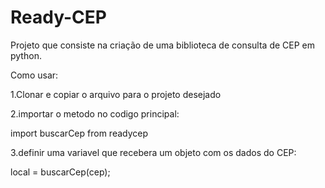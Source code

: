 # Ready-CEP

Projeto que consiste na criação de uma biblioteca de consulta de CEP em python.



Como usar: 

1.Clonar e copiar o arquivo para o projeto desejado

2.importar o metodo no codigo principal: 

  import buscarCep from readycep

3.definir uma variavel que recebera um objeto com os dados do CEP: 

  local = buscarCep(cep);
